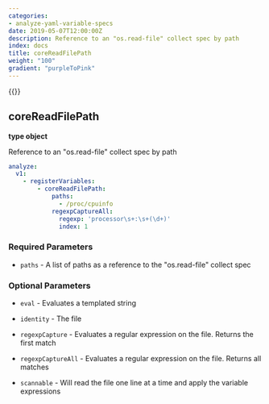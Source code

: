 ```yaml
---
categories:
- analyze-yaml-variable-specs
date: 2019-05-07T12:00:00Z
description: Reference to an "os.read-file" collect spec by path
index: docs
title: coreReadFilePath
weight: "100"
gradient: "purpleToPink"
---
```


{{<legacynotice>}}

## coreReadFilePath

**type object**

Reference to an "os.read-file" collect spec by path


```yaml
analyze:
  v1:
    - registerVariables:
        - coreReadFilePath:
            paths:
              - /proc/cpuinfo
            regexpCaptureAll:
              regexp: 'processor\s+:\s+(\d+)'
              index: 1
```


### Required Parameters


- `paths` - A list of paths as a reference to the "os.read-file" collect spec



### Optional Parameters


- `eval` - Evaluates a templated string


- `identity` - The file


- `regexpCapture` - Evaluates a regular expression on the file. Returns the first match


- `regexpCaptureAll` - Evaluates a regular expression on the file. Returns all matches


- `scannable` - Will read the file one line at a time and apply the variable expressions

